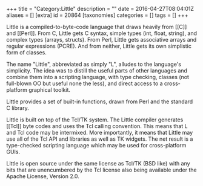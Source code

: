 +++
title = "Category:Little"
description = ""
date = 2016-04-27T08:04:01Z
aliases = []
[extra]
id = 20864
[taxonomies]
categories = []
tags = []
+++

Little is a compiled-to-byte-code language that draws heavily from [[C]] and [[Perl]]. From C, Little gets C syntax, simple types (int, float, string), and complex types (arrays, structs). From Perl, Little gets associative arrays and regular expressions (PCRE). And from neither, Little gets its own simplistic form of classes.

The name "Little", abbreviated as simply "L", alludes to the language's simplicity. The idea was to distill the useful parts of other languages and combine them into a scripting language, with type checking, classes (not full-blown OO but useful none the less), and direct access to a cross-platform graphical toolkit.

Little provides a set of built-in functions, drawn from Perl and the standard C library.

Little is built on top of the Tcl/TK system. The Little compiler generates [[Tcl]] byte codes and uses the Tcl calling convention. This means that L and Tcl code may be intermixed. More importantly, it means that Little may use all of the Tcl API and libraries as well as TK widgets. The net result is a type-checked scripting language which may be used for cross-platform GUIs.

Little is open source under the same license as Tcl/TK (BSD like) with any bits that are unencumbered by the Tcl license also being available under the Apache License, Version 2.0.
